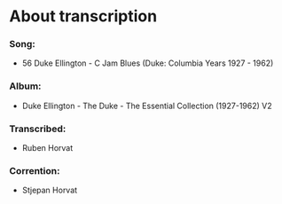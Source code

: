 # About transcription
### Song:
 - 56 Duke Ellington - C Jam Blues (Duke: Columbia Years 1927 - 1962)
### Album:
 - Duke Ellington - The Duke - The Essential Collection (1927-1962) V2
### Transcribed:
 - Ruben Horvat
### Corrention:
 - Stjepan Horvat
